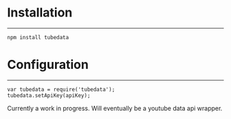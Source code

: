 # Installation
***

```
npm install tubedata
```

# Configuration
***

    var tubedata = require('tubedata');
    tubedata.setApiKey(apiKey);


Currently a work in progress. Will eventually be a youtube data api wrapper.
